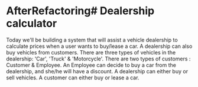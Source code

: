 # AfterRefactoring# Dealership calculator

Today we'll be building a system that will assist a vehicle dealership to
calculate prices when a user wants to buy/lease a car.
A dealership can also buy vehicles from customers.
There are three types of vehicles in the dealership: 'Car', 'Truck' & 'Motorcycle'.
There are two types of customers : Customer & Employee.
An Employee can decide to buy a car from the dealership, and she/he will have a discount.
A dealership can either buy or sell vehicles.
A customer can either buy or lease a car.
